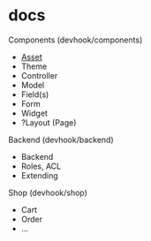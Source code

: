 docs
====

Components (devhook/components)

- [Asset](Asset.md)
- Theme
- Controller
- Model
- Field(s)
- Form
- Widget
- ?Layout (Page)


Backend (devhook/backend)

- Backend
- Roles, ACL
- Extending

Shop (devhook/shop)

- Cart
- Order
- ...
